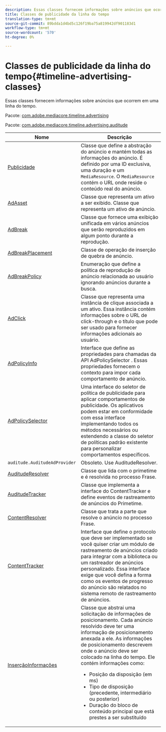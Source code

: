 ```yaml
---
description: Essas classes fornecem informações sobre anúncios que ocorrem em uma linha do tempo.
title: Classes de publicidade da linha do tempo
translation-type: tm+mt
source-git-commit: 89bdda1d4bd5c126f19ba75a819942df901183d1
workflow-type: tm+mt
source-wordcount: '570'
ht-degree: 0%

---
```



# Classes de publicidade da linha do tempo{#timeline-advertising-classes}

Essas classes fornecem informações sobre anúncios que ocorrem em uma linha do tempo.

Pacote: [com.adobe.mediacore.timeline.advertising](https://help.adobe.com/en_US/primetime/api/psdk/javadoc_1.4/com/adobe/mediacore/timeline/advertising/package-summary.html)

Pacote: [com.adobe.mediacore.timeline.advertising.auditude](https://help.adobe.com/en_US/primetime/api/psdk/javadoc_1.4/com/adobe/mediacore/timeline/advertising/auditude/package-summary.html)

| Nome | Descrição |
|--- |--- |
| [Publicidade](https://help.adobe.com/en_US/primetime/api/psdk/javadoc_1.4/com/adobe/mediacore/timeline/advertising/Ad.html) | Classe que define a abstração do anúncio e mantém todas as informações do anúncio. É definido por uma ID exclusiva, uma duração e um `MediaResource`. O `MediaResource` contém o URL onde reside o conteúdo real do anúncio. |
| [AdAsset](https://help.adobe.com/en_US/primetime/api/psdk/javadoc_1.4/com/adobe/mediacore/timeline/advertising/AdAsset.html) | Classe que representa um ativo a ser exibido. Classe que representa um ativo de anúncio. |
| [AdBreak](https://help.adobe.com/en_US/primetime/api/psdk/javadoc_1.4/com/adobe/mediacore/timeline/advertising/AdBreak.html) | Classe que fornece uma exibição unificada em vários anúncios que serão reproduzidos em algum ponto durante a reprodução. |
| [AdBreakPlacement](https://help.adobe.com/en_US/primetime/api/psdk/javadoc_1.4/com/adobe/mediacore/timeline/advertising/AdBreakPlacement.html) | Classe de operação de inserção de quebra de anúncio. |
| [AdBreakPolicy](https://help.adobe.com/en_US/primetime/api/psdk/javadoc_1.4/com/adobe/mediacore/timeline/advertising/AdBreakPolicy.html) | Enumeração que define a política de reprodução de anúncio relacionada ao usuário ignorando anúncios durante a busca. |
| [AdClick](https://help.adobe.com/en_US/primetime/api/psdk/javadoc_1.4/com/adobe/mediacore/timeline/advertising/AdClick.html) | Classe que representa uma instância de clique associada a um ativo. Essa instância contém informações sobre o URL de click-through e o título que pode ser usado para fornecer informações adicionais ao usuário. |
| [AdPolicyInfo](https://help.adobe.com/en_US/primetime/api/psdk/javadoc_1.4/com/adobe/mediacore/timeline/advertising/AdPolicyInfo.html) | Interface que define as propriedades para chamadas da API AdPolicySelector . Essas propriedades fornecem o contexto para impor cada comportamento de anúncio. |
| [AdPolicySelector](https://help.adobe.com/en_US/primetime/api/psdk/javadoc_1.4/com/adobe/mediacore/timeline/advertising/AdPolicySelector.html) | Uma interface do seletor de política de publicidade para aplicar comportamentos de publicidade. Os aplicativos podem estar em conformidade com essa interface implementando todos os métodos necessários ou estendendo a classe do seletor de políticas padrão existente para personalizar comportamentos específicos. |
| `auditude.AuditudeAdProvider` | Obsoleto. Use AuditudeResolver. |
| [AuditudeResolver](https://help.adobe.com/en_US/primetime/api/psdk/javadoc_1.4/com/adobe/mediacore/timeline/advertising/auditude/AuditudeResolver.html) | Classe que lida com o primetime e é resolvida no processo Frase. |
| [AuditudeTracker](https://help.adobe.com/en_US/primetime/api/psdk/javadoc_1.4/com/adobe/mediacore/timeline/advertising/auditude/AuditudeTracker.html) | Classe que implementa a interface do ContentTracker e define eventos de rastreamento de anúncios do Primetime. |
| [ContentResolver](https://help.adobe.com/en_US/primetime/api/psdk/javadoc_1.4/com/adobe/mediacore/timeline/advertising/ContentResolver.html) | Classe que trata a parte que resolve o anúncio no processo Frase. |
| [ContentTracker](https://help.adobe.com/en_US/primetime/api/psdk/javadoc_1.4/com/adobe/mediacore/timeline/advertising/ContentTracker.html) | Interface que define o protocolo que deve ser implementado se você quiser criar um módulo de rastreamento de anúncios criado para integrar com a biblioteca ou um rastreador de anúncios personalizado. Essa interface exige que você defina a forma como os eventos de progresso do anúncio são relatados no sistema remoto de rastreamento de anúncios. |
| [InserçãoInformações](https://help.adobe.com/en_US/primetime/api/psdk/javadoc_1.4/com/adobe/mediacore/timeline/advertising/PlacementInformation.html) | Classe que abstrai uma solicitação de informações de posicionamento. Cada anúncio resolvido deve ter uma informação de posicionamento anexada a ele. As informações de posicionamento descrevem onde o anúncio deve ser colocado na linha do tempo. Ele contém informações como: <ul><li>Posição da disposição (em ms) </li><li>Tipo de disposição (precedente, intermediário ou posterior) </li><li>Duração do bloco de conteúdo principal que está prestes a ser substituído</li></ul> |
